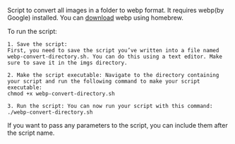 Script to convert all images in a folder to webp format. It requires webp(by Google) installed. You can [download](https://developers.google.com/speed/webp/docs/precompiled) webp using homebrew.

To run the script:

    1. Save the script:
    First, you need to save the script you’ve written into a file named webp-convert-directory.sh. You can do this using a text editor. Make sure to save it in the imgs directory.

    2. Make the script executable: Navigate to the directory containing your script and run the following command to make your script executable:
    chmod +x webp-convert-directory.sh

    3. Run the script: You can now run your script with this command:
    ./webp-convert-directory.sh

If you want to pass any parameters to the script, you can include them after the script name.
